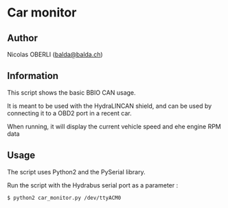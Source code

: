 # Car monitor

## Author

Nicolas OBERLI (balda@balda.ch)

## Information

This script shows the basic BBIO CAN usage.

It is meant to be used with the HydraLINCAN shield, and can be used by
connecting it to a OBD2 port in a recent car.

When running, it will display the current vehicle speed and ehe engine RPM data

## Usage

The script uses Python2 and the PySerial library.

Run the script with the Hydrabus serial port as a parameter :

```
$ python2 car_monitor.py /dev/ttyACM0
```

